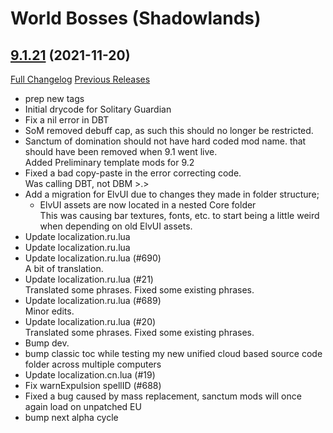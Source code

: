 # <DBM> World Bosses (Shadowlands)

## [9.1.21](https://github.com/DeadlyBossMods/DBM-Retail/tree/9.1.21) (2021-11-20)
[Full Changelog](https://github.com/DeadlyBossMods/DBM-Retail/compare/9.1.20...9.1.21) [Previous Releases](https://github.com/DeadlyBossMods/DBM-Retail/releases)

- prep new tags  
- Initial drycode for Solitary Guardian  
- Fix a nil error in DBT  
- SoM removed debuff cap, as such this should no longer be restricted.  
- Sanctum of domination should not have hard coded mod name. that should have been removed when 9.1 went live.  
    Added Preliminary template mods for 9.2  
- Fixed a bad copy-paste in the error correcting code.  
    Was calling DBT, not DBM >.>  
- Add a migration for ElvUI due to changes they made in folder structure;  
    - ElvUI assets are now located in a nested Core folder  
    This was causing bar textures, fonts, etc. to start being a little weird when depending on old ElvUI assets.  
- Update localization.ru.lua  
- Update localization.ru.lua  
- Update localization.ru.lua (#690)  
    A bit of translation.  
- Update localization.ru.lua (#21)  
    Translated some phrases. Fixed some existing phrases.  
- Update localization.ru.lua (#689)  
    Minor edits.  
- Update localization.ru.lua (#20)  
    Translated some phrases. Fixed some existing phrases.  
- Bump dev.  
- bump classic toc while testing my new unified cloud based source code folder across multiple computers  
- Update localization.cn.lua (#19)  
- Fix warnExpulsion spellID (#688)  
- Fixed a bug caused by mass replacement, sanctum mods will once again load on unpatched EU  
- bump next alpha cycle  
